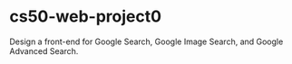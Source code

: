 # cs50-web-project0
Design a front-end for Google Search, Google Image Search, and Google Advanced Search.
